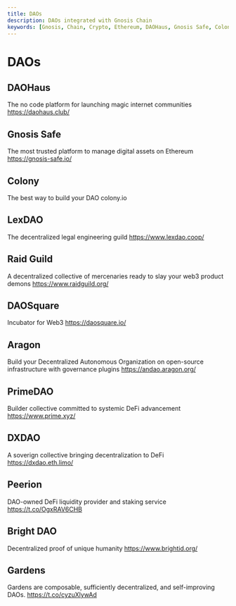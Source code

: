 ```yaml
---
title: DAOs
description: DAOs integrated with Gnosis Chain
keywords: [Gnosis, Chain, Crypto, Ethereum, DAOHaus, Gnosis Safe, Colony, LexDAO, Raid Guild, DAOSquare, Aragon, PrimeDAO, DXDAO, Peerion, Bright DAO, Gardens] 
---
```


# DAOs

## DAOHaus
The no code platform for launching magic internet communities
https://daohaus.club/

## Gnosis Safe
The most trusted platform to manage digital assets on Ethereum
https://gnosis-safe.io/


## Colony
The best way to build your DAO
colony.io

## LexDAO
The decentralized legal engineering guild
https://www.lexdao.coop/

## Raid Guild
A decentralized collective of mercenaries ready to slay your web3 product demons
https://www.raidguild.org/

## DAOSquare
Incubator for Web3
https://daosquare.io/

## Aragon
Build your Decentralized Autonomous Organization on open-source infrastructure with governance plugins
https://andao.aragon.org/

## PrimeDAO
Builder collective committed to systemic DeFi advancement
https://www.prime.xyz/

## DXDAO
A soverign collective bringing decentralization to DeFi
https://dxdao.eth.limo/

## Peerion
DAO-owned DeFi liquidity provider and staking service
https://t.co/OgxRAV6CHB

## Bright DAO
Decentralized proof of unique humanity
https://www.brightid.org/

## Gardens
Gardens are composable, sufficiently decentralized, and self-improving DAOs.
https://t.co/cyzuXlywAd 